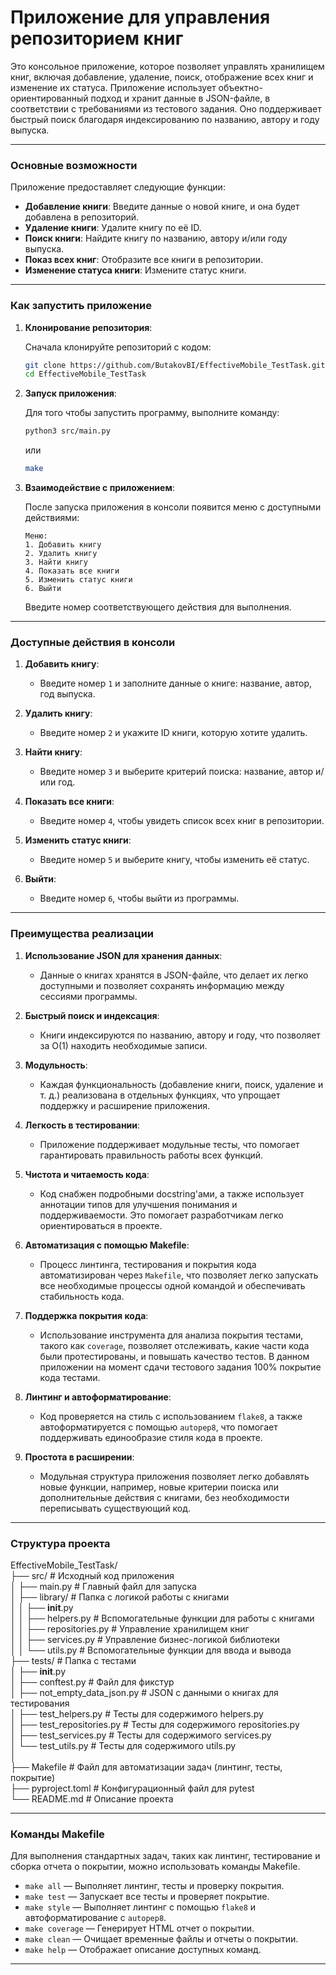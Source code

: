 # Приложение для управления репозиторием книг

Это консольное приложение, которое позволяет управлять хранилищем книг, включая добавление, удаление, поиск, отображение всех книг и изменение их статуса. Приложение использует объектно-ориентированный подход и хранит данные в JSON-файле, в соответствии с требованиями из тестового задания. Оно поддерживает быстрый поиск благодаря индексированию по названию, автору и году выпуска.

---

### **Основные возможности**

Приложение предоставляет следующие функции:

- **Добавление книги**: Введите данные о новой книге, и она будет добавлена в репозиторий.
- **Удаление книги**: Удалите книгу по её ID.
- **Поиск книги**: Найдите книгу по названию, автору и/или году выпуска.
- **Показ всех книг**: Отобразите все книги в репозитории.
- **Изменение статуса книги**: Измените статус книги.

---

### **Как запустить приложение**

1. **Клонирование репозитория**:

   Сначала клонируйте репозиторий с кодом:

   ```bash
   git clone https://github.com/ButakovBI/EffectiveMobile_TestTask.git
   cd EffectiveMobile_TestTask
   ```

2. **Запуск приложения**:

   Для того чтобы запустить программу, выполните команду:

   ```bash
   python3 src/main.py
   ```

   или

   ```bash
   make
   ```

3. **Взаимодействие с приложением**:

   После запуска приложения в консоли появится меню с доступными действиями:

   ```text
   Меню:
   1. Добавить книгу
   2. Удалить книгу
   3. Найти книгу
   4. Показать все книги
   5. Изменить статус книги
   6. Выйти
   ```

   Введите номер соответствующего действия для выполнения.

---

### **Доступные действия в консоли**

1. **Добавить книгу**:
   - Введите номер `1` и заполните данные о книге: название, автор, год выпуска.
   
2. **Удалить книгу**:
   - Введите номер `2` и укажите ID книги, которую хотите удалить.
   
3. **Найти книгу**:
   - Введите номер `3` и выберите критерий поиска: название, автор и/или год.
   
4. **Показать все книги**:
   - Введите номер `4`, чтобы увидеть список всех книг в репозитории.

5. **Изменить статус книги**:
   - Введите номер `5` и выберите книгу, чтобы изменить её статус.

6. **Выйти**:
   - Введите номер `6`, чтобы выйти из программы.

---

### **Преимущества реализации**

1. **Использование JSON для хранения данных**:
   - Данные о книгах хранятся в JSON-файле, что делает их легко доступными и позволяет сохранять информацию между сессиями программы.

2. **Быстрый поиск и индексация**:
   - Книги индексируются по названию, автору и году, что позволяет за O(1) находить необходимые записи.

3. **Модульность**:
   - Каждая функциональность (добавление книги, поиск, удаление и т. д.) реализована в отдельных функциях, что упрощает поддержку и расширение приложения.

4. **Легкость в тестировании**:
   - Приложение поддерживает модульные тесты, что помогает гарантировать правильность работы всех функций.

5. **Чистота и читаемость кода**:
   - Код снабжен подробными docstring'ами, а также использует аннотации типов для улучшения понимания и поддерживаемости. Это помогает разработчикам легко ориентироваться в проекте.

6. **Автоматизация с помощью Makefile**:
   - Процесс линтинга, тестирования и покрытия кода автоматизирован через `Makefile`, что позволяет легко запускать все необходимые процессы одной командой и обеспечивать стабильность кода.

7. **Поддержка покрытия кода**:
   - Использование инструмента для анализа покрытия тестами, такого как `coverage`, позволяет отслеживать, какие части кода были протестированы, и повышать качество тестов. В данном приложении на момент сдачи тестового задания 100% покрытие кода тестами.

8. **Линтинг и автоформатирование**:
   - Код проверяется на стиль с использованием `flake8`, а также автоформатируется с помощью `autopep8`, что помогает поддерживать единообразие стиля кода в проекте.

9. **Простота в расширении**:
    - Модульная структура приложения позволяет легко добавлять новые функции, например, новые критерии поиска или дополнительные действия с книгами, без необходимости переписывать существующий код.

---

### **Структура проекта**


EffectiveMobile_TestTask/   
├── src/                         # Исходный код приложения     
│   ├── main.py                  # Главный файл для запуска     
│   ├── library/                 # Папка с логикой работы с книгами     
│   │   ├── __init__.py              
│   │   ├── helpers.py           # Вспомогательные функции для работы с книгами     
│   │   ├── repositories.py      # Управление хранилищем книг    
│   │   ├── services.py          # Управление бизнес-логикой библиотеки     
│   │   └── utils.py             # Вспомогательные функции для ввода и вывода     
├── tests/                       # Папка с тестами      
│   ├── __init__.py                   
│   ├── conftest.py              # Файл для фикстур    
│   ├── not_empty_data_json.py   # JSON с данными о книгах для тестирования     
│   ├── test_helpers.py          # Тесты для содержимого helpers.py      
│   ├── test_repositories.py     # Тесты для содержимого repositories.py     
│   ├── test_services.py         # Тесты для содержимого services.py    
│   └── test_utils.py            # Тесты для содержимого utils.py    
│      
├── Makefile                     # Файл для автоматизации задач (линтинг, тесты, покрытие)    
├── pyproject.toml               # Конфигурационный файл для pytest    
└── README.md                    # Описание проекта     

 
---

### **Команды Makefile**

Для выполнения стандартных задач, таких как линтинг, тестирование и сборка отчета о покрытии, можно использовать команды Makefile.

- `make all`      — Выполняет линтинг, тесты и проверку покрытия.
- `make test`     — Запускает все тесты и проверяет покрытие.
- `make style`    — Выполняет линтинг с помощью `flake8` и автоформатирование с `autopep8`.
- `make coverage` — Генерирует HTML отчет о покрытии.
- `make clean`    — Очищает временные файлы и отчеты о покрытии.
- `make help`     — Отображает описание доступных команд.

---